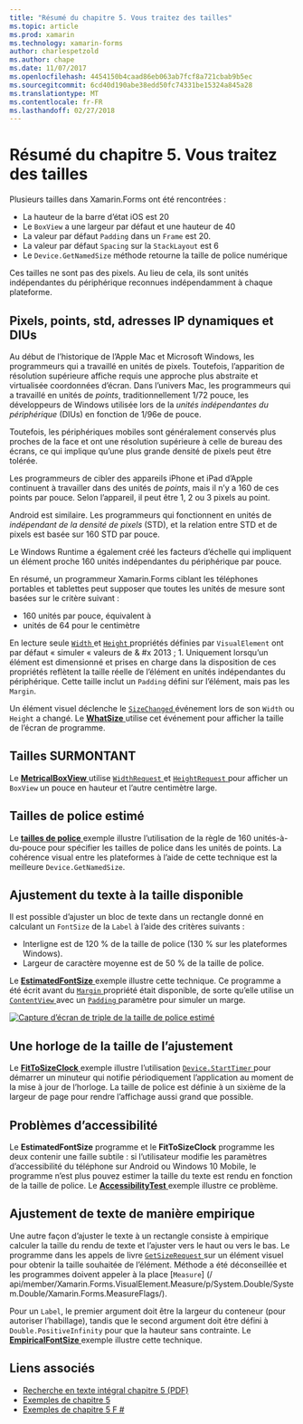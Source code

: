 ```yaml
---
title: "Résumé du chapitre 5. Vous traitez des tailles"
ms.topic: article
ms.prod: xamarin
ms.technology: xamarin-forms
author: charlespetzold
ms.author: chape
ms.date: 11/07/2017
ms.openlocfilehash: 4454150b4caad86eb063ab7fcf8a721cbab9b5ec
ms.sourcegitcommit: 6cd40d190abe38edd50fc74331be15324a845a28
ms.translationtype: MT
ms.contentlocale: fr-FR
ms.lasthandoff: 02/27/2018
---
```

# <a name="summary-of-chapter-5-dealing-with-sizes"></a>Résumé du chapitre 5. Vous traitez des tailles

Plusieurs tailles dans Xamarin.Forms ont été rencontrées :

- La hauteur de la barre d’état iOS est 20
- Le `BoxView` a une largeur par défaut et une hauteur de 40
- La valeur par défaut `Padding` dans un `Frame` est 20.
- La valeur par défaut `Spacing` sur la `StackLayout` est 6
- Le `Device.GetNamedSize` méthode retourne la taille de police numérique

Ces tailles ne sont pas des pixels. Au lieu de cela, ils sont unités indépendantes du périphérique reconnues indépendamment à chaque plateforme.

## <a name="pixels-points-dps-dips-and-dius"></a>Pixels, points, std, adresses IP dynamiques et DIUs

Au début de l’historique de l’Apple Mac et Microsoft Windows, les programmeurs qui a travaillé en unités de pixels. Toutefois, l’apparition de résolution supérieure affiche requis une approche plus abstraite et virtualisée coordonnées d’écran. Dans l’univers Mac, les programmeurs qui a travaillé en unités de *points*, traditionnellement 1/72 pouce, les développeurs de Windows utilisée lors de la *unités indépendantes du périphérique* (DIUs) en fonction de 1/96e de pouce.

Toutefois, les périphériques mobiles sont généralement conservés plus proches de la face et ont une résolution supérieure à celle de bureau des écrans, ce qui implique qu’une plus grande densité de pixels peut être tolérée.

Les programmeurs de cibler des appareils iPhone et iPad d’Apple continuent à travailler dans des unités de *points*, mais il n’y a 160 de ces points par pouce. Selon l’appareil, il peut être 1, 2 ou 3 pixels au point.

Android est similaire. Les programmeurs qui fonctionnent en unités de *indépendant de la densité de pixels* (STD), et la relation entre STD et de pixels est basée sur 160 STD par pouce.

Le Windows Runtime a également créé les facteurs d’échelle qui impliquent un élément proche 160 unités indépendantes du périphérique par pouce.

En résumé, un programmeur Xamarin.Forms ciblant les téléphones portables et tablettes peut supposer que toutes les unités de mesure sont basées sur le critère suivant :

- 160 unités par pouce, équivalent à
- unités de 64 pour le centimètre

En lecture seule [ `Width` ](https://developer.xamarin.com/api/property/Xamarin.Forms.VisualElement.Width/) et [ `Height` ](https://developer.xamarin.com/api/property/Xamarin.Forms.VisualElement.Height/) propriétés définies par `VisualElement` ont par défaut « simuler « valeurs de & #x 2013 ; 1. Uniquement lorsqu’un élément est dimensionné et prises en charge dans la disposition de ces propriétés reflètent la taille réelle de l’élément en unités indépendantes du périphérique. Cette taille inclut un `Padding` défini sur l’élément, mais pas les `Margin`.

Un élément visuel déclenche le [ `SizeChanged` ](https://developer.xamarin.com/api/event/Xamarin.Forms.VisualElement.SizeChanged/) événement lors de son `Width` ou `Height` a changé. Le [ **WhatSize** ](https://github.com/xamarin/xamarin-forms-book-samples/tree/master/Chapter05/WhatSize) utilise cet événement pour afficher la taille de l’écran de programme.

## <a name="metrical-sizes"></a>Tailles SURMONTANT

Le [ **MetricalBoxView** ](https://github.com/xamarin/xamarin-forms-book-samples/tree/master/Chapter05/MetricalBoxView) utilise [ `WidthRequest` ](https://developer.xamarin.com/api/property/Xamarin.Forms.VisualElement.WidthRequest/) et [ `HeightRequest` ](https://developer.xamarin.com/api/property/Xamarin.Forms.VisualElement.HeightRequest/) pour afficher un `BoxView` un pouce en hauteur et l’autre centimètre large.

## <a name="estimated-font-sizes"></a>Tailles de police estimé

Le [ **tailles de police** ](https://github.com/xamarin/xamarin-forms-book-samples/tree/master/Chapter05/FontSizes) exemple illustre l’utilisation de la règle de 160 unités-à-du-pouce pour spécifier les tailles de police dans les unités de points. La cohérence visual entre les plateformes à l’aide de cette technique est la meilleure `Device.GetNamedSize`.

## <a name="fitting-text-to-available-size"></a>Ajustement du texte à la taille disponible

Il est possible d’ajuster un bloc de texte dans un rectangle donné en calculant un `FontSize` de la `Label` à l’aide des critères suivants :

- Interligne est de 120 % de la taille de police (130 % sur les plateformes Windows).
- Largeur de caractère moyenne est de 50 % de la taille de police.

Le [ **EstimatedFontSize** ](https://github.com/xamarin/xamarin-forms-book-samples/tree/master/Chapter05/EstimatedFontSize) exemple illustre cette technique. Ce programme a été écrit avant du [ `Margin` ](https://developer.xamarin.com/api/property/Xamarin.Forms.View.Margin/) propriété était disponible, de sorte qu’elle utilise un [ `ContentView` ](https://developer.xamarin.com/api/type/Xamarin.Forms.ContentView/) avec un [ `Padding` ](https://developer.xamarin.com/api/property/Xamarin.Forms.Layout.Padding/) paramètre pour simuler un marge.

[![Capture d’écran de triple de la taille de police estimé](images/ch05fg07-small.png "texte ajuster à la taille disponible")](images/ch05fg07-large.png "texte ajuster à la taille disponible")

## <a name="a-fit-to-size-clock"></a>Une horloge de la taille de l’ajustement

Le [ **FitToSizeClock** ](https://github.com/xamarin/xamarin-forms-book-samples/tree/master/Chapter05/FitToSizeClock) exemple illustre l’utilisation [ `Device.StartTimer` ](https://developer.xamarin.com/api/member/Xamarin.Forms.Device.StartTimer/p/System.TimeSpan/System.Func%7BSystem.Boolean%7D/) pour démarrer un minuteur qui notifie périodiquement l’application au moment de la mise à jour de l’horloge. La taille de police est définie à un sixième de la largeur de page pour rendre l’affichage aussi grand que possible.

## <a name="accessibility-issues"></a>Problèmes d’accessibilité

Le **EstimatedFontSize** programme et le **FitToSizeClock** programme les deux contenir une faille subtile : si l’utilisateur modifie les paramètres d’accessibilité du téléphone sur Android ou Windows 10 Mobile, le programme n’est plus pouvez estimer la taille du texte est rendu en fonction de la taille de police. Le [ **AccessibilityTest** ](https://github.com/xamarin/xamarin-forms-book-samples/tree/master/Chapter05/AccessibilityTest) exemple illustre ce problème.

## <a name="empirically-fitting-text"></a>Ajustement de texte de manière empirique

Une autre façon d’ajuster le texte à un rectangle consiste à empirique calculer la taille du rendu de texte et l’ajuster vers le haut ou vers le bas. Le programme dans les appels de livre [ `GetSizeRequest` ](https://developer.xamarin.com/api/member/Xamarin.Forms.VisualElement.GetSizeRequest/p/System.Double/System.Double/) sur un élément visuel pour obtenir la taille souhaitée de l’élément. Méthode a été déconseillée et les programmes doivent appeler à la place [`Measure`] (/ api/member/Xamarin.Forms.VisualElement.Measure/p/System.Double/System.Double/Xamarin.Forms.MeasureFlags/).

Pour un `Label`, le premier argument doit être la largeur du conteneur (pour autoriser l’habillage), tandis que le second argument doit être défini à `Double.PositiveInfinity` pour que la hauteur sans contrainte. Le [ **EmpiricalFontSize** ](https://github.com/xamarin/xamarin-forms-book-samples/tree/master/Chapter05/EmpiricalFontSize) exemple illustre cette technique.



## <a name="related-links"></a>Liens associés

- [Recherche en texte intégral chapitre 5 (PDF)](https://download.xamarin.com/developer/xamarin-forms-book/XamarinFormsBook-Ch05-Apr2016.pdf)
- [Exemples de chapitre 5](https://github.com/xamarin/xamarin-forms-book-samples/tree/master/Chapter05)
- [Exemples de chapitre 5 F #](https://github.com/xamarin/xamarin-forms-book-samples/tree/master/Chapter05/FS)

